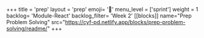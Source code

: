 +++
title = 'prep'
layout = 'prep'
emoji= '📝'
menu_level = ['sprint']
weight = 1
backlog= 'Module-React'
backlog_filter= 'Week 2'
[[blocks]]
name="Prep Problem Solving"
src="https://cyf-pd.netlify.app/blocks/prep-problem-solving/readme/"
+++


